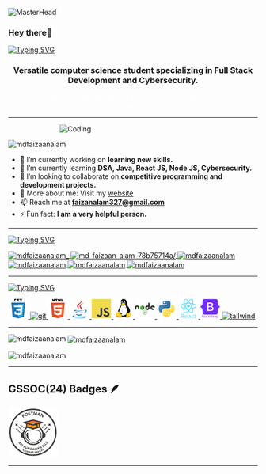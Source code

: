 
![MasterHead](https://user-images.githubusercontent.com/90236635/232446433-d5540fa2-fe28-4bb8-b929-cdb51fe61336.gif) 
<h3 align="left"> Hey there👋</h3>

[![Typing SVG](https://readme-typing-svg.herokuapp.com?color=%23ffffff&lines=I'm+Md+Faizaan+Alam&size=30)](https://git.io/typing-svg) 
<h3 align="center">Versatile computer science student specializing in Full Stack Development and Cybersecurity.</h3>
<p align="center" style="color: #ffffff;"><em>Currently pursuing Bachelor of Technology in Computer Science Engineering</em></p> <!-- Added line -->

---

<img align="right" alt="Coding" width="400" src="https://www.icegif.com/wp-content/uploads/2023/06/icegif-92.gif">
<br>

<p align="left">
  <img src="https://komarev.com/ghpvc/?username=mdfaizaanalam&label=Profile%20views&color=0e75b6&style=flat" alt="mdfaizaanalam" />
</p>

- 🔭 I’m currently working on **learning new skills.**
- 🌱 I’m currently learning **DSA, Java, React JS, Node JS, Cybersecurity.**
- 👯 I’m looking to collaborate on **competitive programming and development projects.**
- 🙋‍ More about me: Visit my [website](https://mdfaizaanalam.github.io/)
- 📫 Reach me at **faizanalam327@gmail.com**
- ⚡ Fun fact: **I am a very helpful person.**
  
---

[![Typing SVG](https://readme-typing-svg.herokuapp.com?color=%23ffffff&lines=Let's+Connect+With+Me:&size=25)](https://git.io/typing-svg)
<p align="left">
  <a href="https://twitter.com/mdfaizaanalam_" target="_blank">
    <img align="center" src="https://raw.githubusercontent.com/rahuldkjain/github-profile-readme-generator/master/src/images/icons/Social/twitter.svg" alt="mdfaizaanalam_" height="30" width="40" />
  </a>
  <a href="https://www.linkedin.com/in/mdfaizaanalam/" target="_blank">
    <img align="center" src="https://raw.githubusercontent.com/rahuldkjain/github-profile-readme-generator/master/src/images/icons/Social/linked-in-alt.svg" alt="md-faizaan-alam-78b75714a/" height="30" width="40" />
  </a>
  <a href="https://instagram.com/mdfaizaanalam" target="_blank">
    <img align="center" src="https://raw.githubusercontent.com/rahuldkjain/github-profile-readme-generator/master/src/images/icons/Social/instagram.svg" alt="mdfaizaanalam" height="30" width="40" />
  </a>
  <a href="https://www.hackerrank.com/mdfaizaanalam" target="_blank">
    <img align="center" src="https://raw.githubusercontent.com/rahuldkjain/github-profile-readme-generator/master/src/images/icons/Social/hackerrank.svg" alt="mdfaizaanalam" height="30" width="40" />
  </a>
  <a href="https://www.leetcode.com/mdfaizaanalam" target="_blank">
    <img align="center" src="https://raw.githubusercontent.com/rahuldkjain/github-profile-readme-generator/master/src/images/icons/Social/leet-code.svg" alt="mdfaizaanalam" height="30" width="40" />
  </a>
  <a href="https://auth.geeksforgeeks.org/user/mdfaizaanalam" target="_blank">
    <img align="center" src="https://raw.githubusercontent.com/rahuldkjain/github-profile-readme-generator/master/src/images/icons/Social/geeks-for-geeks.svg" alt="mdfaizaanalam" height="30" width="40" />
  </a>
</p>

---
[![Typing SVG](https://readme-typing-svg.herokuapp.com?color=%23ffffff&lines=Languages+and+Tools:&size=25)](https://git.io/typing-svg)
<p align="left">
  <a href="https://www.w3schools.com/css/" target="_blank" rel="noreferrer">
    <img src="https://raw.githubusercontent.com/devicons/devicon/master/icons/css3/css3-original-wordmark.svg" alt="css3" width="40" height="40"/>
  </a>
  <a href="https://git-scm.com/" target="_blank" rel="noreferrer">
    <img src="https://www.vectorlogo.zone/logos/git-scm/git-scm-icon.svg" alt="git" width="40" height="40"/>
  </a>
  <a href="https://www.w3.org/html/" target="_blank" rel="noreferrer">
    <img src="https://raw.githubusercontent.com/devicons/devicon/master/icons/html5/html5-original-wordmark.svg" alt="html5" width="40" height="40"/>
  </a>
  <a href="https://www.java.com" target="_blank" rel="noreferrer">
    <img src="https://raw.githubusercontent.com/devicons/devicon/master/icons/java/java-original.svg" alt="java" width="40" height="40"/>
  </a>
  <a href="https://developer.mozilla.org/en-US/docs/Web/JavaScript" target="_blank" rel="noreferrer">
    <img src="https://raw.githubusercontent.com/devicons/devicon/master/icons/javascript/javascript-original.svg" alt="javascript" width="40" height="40"/>
  </a>
  <a href="https://www.linux.org/" target="_blank" rel="noreferrer">
    <img src="https://raw.githubusercontent.com/devicons/devicon/master/icons/linux/linux-original.svg" alt="linux" width="40" height="40"/>
  </a>
  <a href="https://nodejs.org" target="_blank" rel="noreferrer">
    <img src="https://raw.githubusercontent.com/devicons/devicon/master/icons/nodejs/nodejs-original-wordmark.svg" alt="nodejs" width="40" height="40"/>
  </a>
  <a href="https://www.python.org" target="_blank" rel="noreferrer">
    <img src="https://raw.githubusercontent.com/devicons/devicon/master/icons/python/python-original.svg" alt="python" width="40" height="40"/>
  </a>
  <a href="https://reactjs.org/" target="_blank" rel="noreferrer">
    <img src="https://raw.githubusercontent.com/devicons/devicon/master/icons/react/react-original-wordmark.svg" alt="react" width="40" height="40"/>
  </a>
  <a href="https://getbootstrap.com" target="_blank" rel="noreferrer"> 
    <img src="https://raw.githubusercontent.com/devicons/devicon/master/icons/bootstrap/bootstrap-plain-wordmark.svg" alt="bootstrap" width="40" height="40"/> 
  </a>
<a href="https://tailwindcss.com/" target="_blank" rel="noreferrer"> 
  <img src="https://www.vectorlogo.zone/logos/tailwindcss/tailwindcss-icon.svg" alt="tailwind" width="40" height="40"/>
</a>
</p>

---

<p><img align="left" src="https://github-readme-stats.vercel.app/api/top-langs?username=mdfaizaanalam&show_icons=true&theme=highcontrast&locale=en&layout=compact" alt="mdfaizaanalam" /></p>

<p>&nbsp;<img align="center" src="https://github-readme-stats.vercel.app/api?username=mdfaizaanalam&show_icons=true&theme=highcontrast&locale=en" alt="mdfaizaanalam" /></p>

<p><img align="center" src="https://github-readme-streak-stats.herokuapp.com/?user=mdfaizaanalam&theme=highcontrast" alt="mdfaizaanalam" /></p>

---

## GSSOC(24) Badges 🪶
<div style='display:flex; align-items:center; gap: 10px;' align='center'><a href="https://gssoc.girlscript.tech/leaderboard">
<img src="https://raw.githubusercontent.com/girlscript/gssoc-website-new/main/public/badges/postman.png" width="100px" height="100px" /></a>
</div>

---
